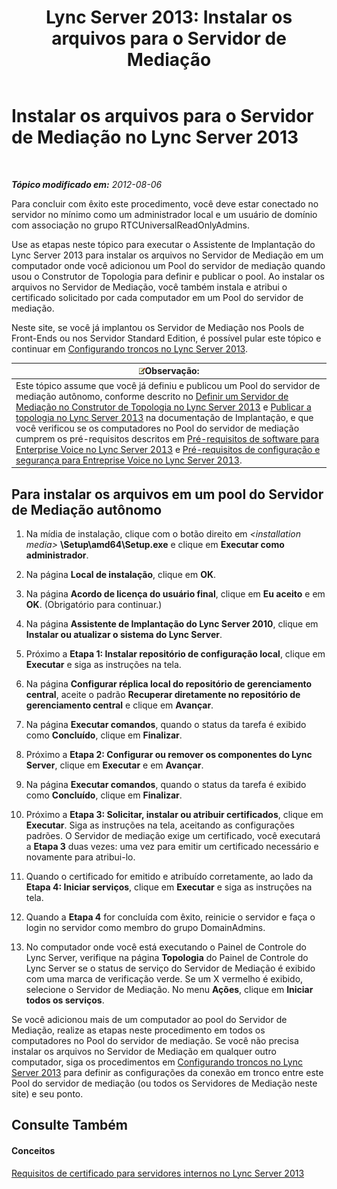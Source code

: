 ﻿---
title: 'Lync Server 2013: Instalar os arquivos para o Servidor de Mediação'
TOCTitle: Instalar os arquivos para o Servidor de Mediação
ms:assetid: f0f7dd15-58e1-40fd-aa7e-6db50ceafacd
ms:mtpsurl: https://technet.microsoft.com/pt-br/library/Gg412998(v=OCS.15)
ms:contentKeyID: 49308546
ms.date: 05/19/2016
mtps_version: v=OCS.15
ms.translationtype: HT
---

# Instalar os arquivos para o Servidor de Mediação no Lync Server 2013

 

_**Tópico modificado em:** 2012-08-06_

Para concluir com êxito este procedimento, você deve estar conectado no servidor no mínimo como um administrador local e um usuário de domínio com associação no grupo RTCUniversalReadOnlyAdmins.

Use as etapas neste tópico para executar o Assistente de Implantação do Lync Server 2013 para instalar os arquivos no Servidor de Mediação em um computador onde você adicionou um Pool do servidor de mediação quando usou o Construtor de Topologia para definir e publicar o pool. Ao instalar os arquivos no Servidor de Mediação, você também instala e atribui o certificado solicitado por cada computador em um Pool do servidor de mediação.

Neste site, se você já implantou os Servidor de Mediação nos Pools de Front-Ends ou nos Servidor Standard Edition, é possível pular este tópico e continuar em [Configurando troncos no Lync Server 2013](lync-server-2013-configuring-trunks.md).

<table>
<thead>
<tr class="header">
<th><img src="images/Gg425756.note(OCS.15).gif" title="note" alt="note" />Observação:</th>
</tr>
</thead>
<tbody>
<tr class="odd">
<td>Este tópico assume que você já definiu e publicou um Pool do servidor de mediação autônomo, conforme descrito no <a href="lync-server-2013-define-a-mediation-server-in-topology-builder.md">Definir um Servidor de Mediação no Construtor de Topologia no Lync Server 2013</a> e <a href="lync-server-2013-publish-the-topology.md">Publicar a topologia no Lync Server 2013</a> na documentação de Implantação, e que você verificou se os computadores no Pool do servidor de mediação cumprem os pré-requisitos descritos em <a href="lync-server-2013-software-prerequisites-for-enterprise-voice.md">Pré-requisitos de software para Enterprise Voice no Lync Server 2013</a> e <a href="lync-server-2013-security-and-configuration-prerequisites-for-enterprise-voice.md">Pré-requisitos de configuração e segurança para Entreprise Voice no Lync Server 2013</a>.</td>
</tr>
</tbody>
</table>


## Para instalar os arquivos em um pool do Servidor de Mediação autônomo

1.  Na mídia de instalação, clique com o botão direito em *\<installation media\>* **\\Setup\\amd64\\Setup.exe** e clique em **Executar como administrador**.

2.  Na página **Local de instalação**, clique em **OK**.

3.  Na página **Acordo de licença do usuário final**, clique em **Eu aceito** e em **OK**. (Obrigatório para continuar.)

4.  Na página **Assistente de Implantação do Lync Server 2010**, clique em **Instalar ou atualizar o sistema do Lync Server**.

5.  Próximo a **Etapa 1: Instalar repositório de configuração local**, clique em **Executar** e siga as instruções na tela.

6.  Na página **Configurar réplica local do repositório de gerenciamento central**, aceite o padrão **Recuperar diretamente no repositório de gerenciamento central** e clique em **Avançar**.

7.  Na página **Executar comandos**, quando o status da tarefa é exibido como **Concluído**, clique em **Finalizar**.

8.  Próximo a **Etapa 2: Configurar ou remover os componentes do Lync Server**, clique em **Executar** e em **Avançar**.

9.  Na página **Executar comandos**, quando o status da tarefa é exibido como **Concluído**, clique em **Finalizar**.

10. Próximo a **Etapa 3: Solicitar, instalar ou atribuir certificados**, clique em **Executar**. Siga as instruções na tela, aceitando as configurações padrões. O Servidor de mediação exige um certificado, você executará a **Etapa 3** duas vezes: uma vez para emitir um certificado necessário e novamente para atribui-lo.

11. Quando o certificado for emitido e atribuído corretamente, ao lado da **Etapa 4: Iniciar serviços**, clique em **Executar** e siga as instruções na tela.

12. Quando a **Etapa 4** for concluída com êxito, reinicie o servidor e faça o login no servidor como membro do grupo DomainAdmins.

13. No computador onde você está executando o Painel de Controle do Lync Server, verifique na página **Topologia** do Painel de Controle do Lync Server se o status de serviço do Servidor de Mediação é exibido com uma marca de verificação verde. Se um X vermelho é exibido, selecione o Servidor de Mediação. No menu **Ações**, clique em **Iniciar todos os serviços**.

Se você adicionou mais de um computador ao pool do Servidor de Mediação, realize as etapas neste procedimento em todos os computadores no Pool do servidor de mediação. Se você não precisa instalar os arquivos no Servidor de Mediação em qualquer outro computador, siga os procedimentos em [Configurando troncos no Lync Server 2013](lync-server-2013-configuring-trunks.md) para definir as configurações da conexão em tronco entre este Pool do servidor de mediação (ou todos os Servidores de Mediação neste site) e seu ponto.

## Consulte Também

#### Conceitos

[Requisitos de certificado para servidores internos no Lync Server 2013](lync-server-2013-certificate-requirements-for-internal-servers.md)

